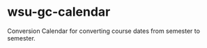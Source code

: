 wsu-gc-calendar
=================

Conversion Calendar for converting course dates from semester to semester. 

